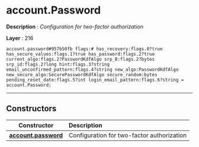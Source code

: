 # account.Password

**Description** : *Configuration for two\-factor authorization*

**Layer** : 216

```tl
account.password#957b50fb flags:# has_recovery:flags.0?true has_secure_values:flags.1?true has_password:flags.2?true current_algo:flags.2?PasswordKdfAlgo srp_B:flags.2?bytes srp_id:flags.2?long hint:flags.3?string email_unconfirmed_pattern:flags.4?string new_algo:PasswordKdfAlgo new_secure_algo:SecurePasswordKdfAlgo secure_random:bytes pending_reset_date:flags.5?int login_email_pattern:flags.6?string = account.Password;
```

---

## Constructors

| Constructor | Description |
| :---: | :--- |
| [**account.password**](constructor/account.password) | Configuration for two-factor authorization |